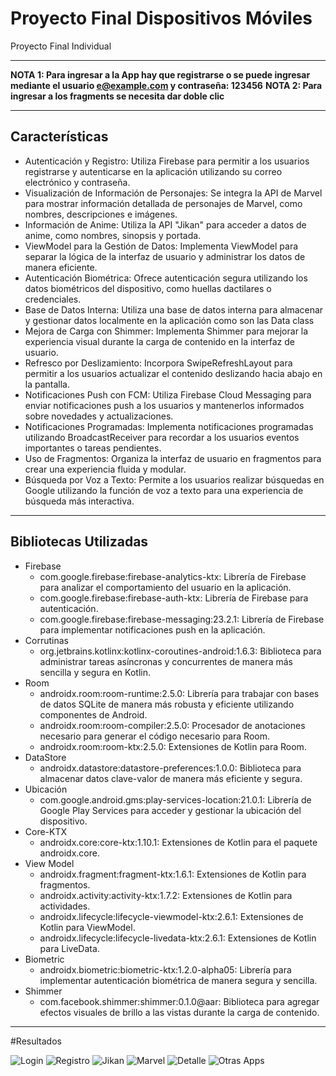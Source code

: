 # Proyecto Final Dispositivos Móviles

Proyecto Final Individual

---

**NOTA 1: Para ingresar a la App hay que registrarse o se puede ingresar mediante el usuario e@example.com y contraseña: 123456**
**NOTA 2: Para ingresar a los fragments se necesita dar doble clic**

---

## Características

- Autenticación y Registro: Utiliza Firebase para permitir a los usuarios registrarse y autenticarse en la aplicación utilizando su correo electrónico y contraseña.
- Visualización de Información de Personajes: Se integra la API de Marvel para mostrar información detallada de personajes de Marvel, como nombres, descripciones e imágenes.
- Información de Anime: Utiliza la API "Jikan" para acceder a datos de anime, como nombres, sinopsis y portada.
- ViewModel para la Gestión de Datos: Implementa ViewModel para separar la lógica de la interfaz de usuario y administrar los datos de manera eficiente.
- Autenticación Biométrica: Ofrece autenticación segura utilizando los datos biométricos del dispositivo, como huellas dactilares o credenciales.
- Base de Datos Interna: Utiliza una base de datos interna para almacenar y gestionar datos localmente en la aplicación como son las Data class
- Mejora de Carga con Shimmer: Implementa Shimmer para mejorar la experiencia visual durante la carga de contenido en la interfaz de usuario.
- Refresco por Deslizamiento: Incorpora SwipeRefreshLayout para permitir a los usuarios actualizar el contenido deslizando hacia abajo en la pantalla.
- Notificaciones Push con FCM: Utiliza Firebase Cloud Messaging para enviar notificaciones push a los usuarios y mantenerlos informados sobre novedades y actualizaciones.
- Notificaciones Programadas: Implementa notificaciones programadas utilizando BroadcastReceiver para recordar a los usuarios eventos importantes o tareas pendientes.
- Uso de Fragmentos: Organiza la interfaz de usuario en fragmentos para crear una experiencia fluida y modular.
- Búsqueda por Voz a Texto: Permite a los usuarios realizar búsquedas en Google utilizando la función de voz a texto para una experiencia de búsqueda más interactiva.

---

## Bibliotecas Utilizadas

- Firebase
  - com.google.firebase:firebase-analytics-ktx: Librería de Firebase para analizar el comportamiento del usuario en la aplicación.
  - com.google.firebase:firebase-auth-ktx: Librería de Firebase para autenticación.
  - com.google.firebase:firebase-messaging:23.2.1: Librería de Firebase para implementar notificaciones push en la aplicación.
- Corrutinas
  - org.jetbrains.kotlinx:kotlinx-coroutines-android:1.6.3: Biblioteca para administrar tareas asíncronas y concurrentes de manera más sencilla y segura en Kotlin.
- Room
  - androidx.room:room-runtime:2.5.0: Librería para trabajar con bases de datos SQLite de manera más robusta y eficiente utilizando componentes de Android.
  - androidx.room:room-compiler:2.5.0: Procesador de anotaciones necesario para generar el código necesario para Room.
  - androidx.room:room-ktx:2.5.0: Extensiones de Kotlin para Room.
- DataStore
  - androidx.datastore:datastore-preferences:1.0.0: Biblioteca para almacenar datos clave-valor de manera más eficiente y segura.
- Ubicación
  - com.google.android.gms:play-services-location:21.0.1: Librería de Google Play Services para acceder y gestionar la ubicación del dispositivo.
- Core-KTX
  - androidx.core:core-ktx:1.10.1: Extensiones de Kotlin para el paquete androidx.core.
- View Model
  - androidx.fragment:fragment-ktx:1.6.1: Extensiones de Kotlin para fragmentos.
  - androidx.activity:activity-ktx:1.7.2: Extensiones de Kotlin para actividades.
  - androidx.lifecycle:lifecycle-viewmodel-ktx:2.6.1: Extensiones de Kotlin para ViewModel.
  - androidx.lifecycle:lifecycle-livedata-ktx:2.6.1: Extensiones de Kotlin para LiveData.
- Biometric
  - androidx.biometric:biometric-ktx:1.2.0-alpha05: Librería para implementar autenticación biométrica de manera segura y sencilla.
- Shimmer
  - com.facebook.shimmer:shimmer:0.1.0@aar: Biblioteca para agregar efectos visuales de brillo a las vistas durante la carga de contenido.
 ---
 #Resultados

![Login](https://github.com/ErickSebas18/DispositivosMoviles/blob/proyecto/assets/PantallaInicio.png)
![Registro](https://github.com/ErickSebas18/DispositivosMoviles/blob/proyecto/assets/Registro.png)
![Jikan](https://github.com/ErickSebas18/DispositivosMoviles/blob/proyecto/assets/Jikan.png)
![Marvel](https://github.com/ErickSebas18/DispositivosMoviles/blob/proyecto/assets/Marvel.png)
![Detalle](https://github.com/ErickSebas18/DispositivosMoviles/blob/proyecto/assets/Detalle.png)
![Otras Apps](https://github.com/ErickSebas18/DispositivosMoviles/blob/proyecto/assets/Otras%20Apps.png)

